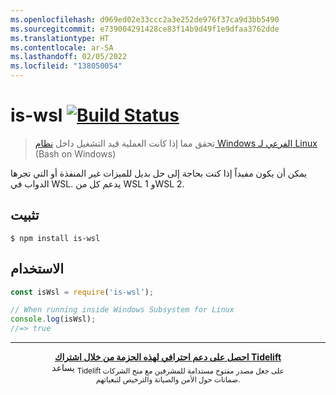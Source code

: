 ```yaml
---
ms.openlocfilehash: d969ed02e33ccc2a3e252de976f37ca9d3bb5490
ms.sourcegitcommit: e739004291428ce83f14b9d49f1e9dfaa3762dde
ms.translationtype: HT
ms.contentlocale: ar-SA
ms.lasthandoff: 02/05/2022
ms.locfileid: "138050054"
---
```

# <a name="is-wsl-build-statushttpstravis-ciorgsindresorhusis-wsl"></a>is-wsl [![Build Status](https://travis-ci.org/sindresorhus/is-wsl.svg?branch=master)](https://travis-ci.org/sindresorhus/is-wsl)

> تحقق مما إذا كانت العملية قيد التشغيل داخل [نظام Windows الفرعي لـ Linux‬](https://msdn.microsoft.com/commandline/wsl/about) (Bash on Windows)

يمكن أن يكون مفيداً إذا كنت بحاجة إلى حل بديل للميزات غير المنفذة أو التي تجرها الدواب في WSL. يدعم كل من WSL 1 وWSL 2.


## <a name="install"></a>تثبيت

```
$ npm install is-wsl
```


## <a name="usage"></a>الاستخدام

```js
const isWsl = require('is-wsl');

// When running inside Windows Subsystem for Linux
console.log(isWsl);
//=> true
```


---

<div align="center">
    <b>
        <a href="https://tidelift.com/subscription/pkg/npm-is-wsl?utm_source=npm-is-wsl&utm_medium=referral&utm_campaign=readme">احصل على دعم احترافي لهذه الحزمة من خلال اشتراك Tidelift</a>
    </b>
    <br>يساعد 
    <sub> Tidelift على جعل مصدر مفتوح مستدامة للمشرفين مع منح الشركات<br>ضمانات حول الأمن والصيانة والترخيص لتبعياتهم.
    </sub>
</div>
